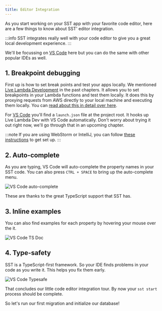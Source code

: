 ```yaml
---
title: Editor Integration
---
```


As you start working on your SST app with your favorite code editor, here are a few things to know about SST' editor integration.

:::info
SST integrates really well with your code editor to give you a great local development experience.
:::

We'll be focussing on [VS Code](https://code.visualstudio.com) here but you can do the same with other popular IDEs as well.


## 1. Breakpoint debugging

First up is how to set break points and test your apps locally. We mentioned [Live Lambda Development](../live-lambda-development.md) in the past chapters. It allows you to set breakpoints in your Lambda functions and test them locally. It does this by proxying requests from AWS directly to your local machine and executing them locally. You can [read about this in detail over here](../live-lambda-development.md).

For [VS Code](https://code.visualstudio.com) you'll find a `launch.json` file at the project root. It hooks up Live Lambda Dev with VS Code automatically. Don't worry about trying it out right now, we'll go through that in an upcoming chapter.

:::note
If you are using WebStorm or IntelliJ, you can follow [these instructions](../live-lambda-development.md#debugging-with-webstorm) to get set up.
:::

## 2. Auto-complete

As you are typing, VS Code will auto-complete the property names in your SST code. You can also press `CTRL + SPACE` to bring up the auto-complete menu.

![VS Code auto-complete](/img/editor-setup/vs-code-auto-complete.png)

These are thanks to the great TypeScript support that SST has.

## 3. Inline examples

You can also find examples for each property by hovering your mouse over the it.

![VS Code TS Doc](/img/editor-setup/vs-code-tsdoc.png)

## 4. Type-safety

SST is a TypeScript-first framework. So your IDE finds problems in your code as you write it. This helps you fix them early.

![VS Code Typesafe](/img/editor-setup/vs-code-typesafe.png)

That concludes our little code editor integration tour. By now your `sst start` process should be complete.

So let's run our first migration and initialize our database!
